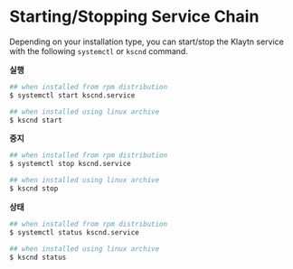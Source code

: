# Starting/Stopping Service Chain

Depending on your installation type, you can start/stop the Klaytn service with the following `systemctl`  or `kscnd` command.

**실행**

```bash
## when installed from rpm distribution 
$ systemctl start kscnd.service

## when installed using linux archive
$ kscnd start

```

**중지**

```bash
## when installed from rpm distribution 
$ systemctl stop kscnd.service

## when installed using linux archive
$ kscnd stop

```

**상태**

```bash
## when installed from rpm distribution 
$ systemctl status kscnd.service

## when installed using linux archive
$ kscnd status

```


